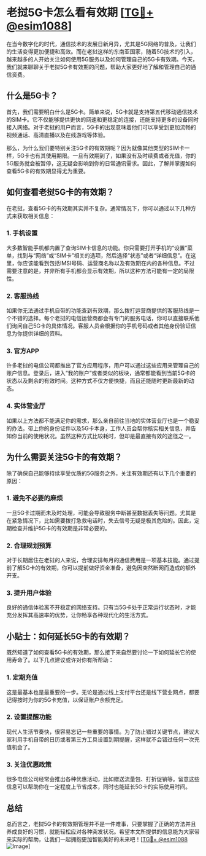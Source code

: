 # 老挝5G卡怎么看有效期 [[TG💪+ @esim1088](https://t.me/s/esim1088)]

在当今数字化的时代，通信技术的发展日新月异，尤其是5G网络的普及，让我们的生活变得更加便捷和高效。而在老挝这样的东南亚国家，随着5G技术的引入，越来越多的人开始关注如何使用5G服务以及如何管理自己的5G卡有效期。今天，我们就来聊聊关于老挝5G卡有效期的问题，帮助大家更好地了解和管理自己的通信资费。

## 什么是5G卡？

首先，我们需要明白什么是5G卡。简单来说，5G卡就是支持第五代移动通信技术的SIM卡。它不仅能够提供更快的网速和更稳定的连接，还能支持更多的设备同时接入网络。对于老挝的用户而言，5G卡的出现意味着他们可以享受到更加流畅的视频通话、高清直播以及在线游戏等体验。

那么，为什么我们要特别关注5G卡的有效期呢？因为就像其他类型的SIM卡一样，5G卡也有其使用期限。一旦有效期到了，如果没有及时续费或者充值，你的5G服务就会被暂停，这无疑会影响到你的日常通讯需求。因此，了解并掌握如何查看5G卡的有效期显得尤为重要。

## 如何查看老挝5G卡的有效期？

在老挝，查看5G卡的有效期其实并不复杂。通常情况下，你可以通过以下几种方式来获取相关信息：

### 1. 手机设置

大多数智能手机都内置了查询SIM卡信息的功能。你只需要打开手机的“设置”菜单，找到与“网络”或“SIM卡”相关的选项，然后选择“状态”或者“详细信息”。在这里，你应该能看到包括IMSI号码、运营商名称以及有效期在内的各种信息。不过需要注意的是，并非所有手机都会显示有效期，所以这种方法可能有一定的局限性。

### 2. 客服热线

如果你无法通过手机自带的功能查到有效期，那么拨打运营商提供的客服热线是一个不错的选择。每个老挝的电信运营商都会有专门的服务电话，你可以直接联系他们询问自己5G卡的具体情况。客服人员会根据你的手机号码或者其他身份验证信息为你提供详细的资料。

### 3. 官方APP

许多老挝的电信公司都推出了官方应用程序，用户可以通过这些应用来管理自己的账户信息。登录后，进入“我的账户”或者类似的板块，通常都能看到当前5G卡的状态以及剩余的有效时间。这种方式不仅方便快捷，而且还能随时更新最新的动态。

### 4. 实体营业厅

如果以上方法都不能满足你的需求，那么亲自前往当地的实体营业厅也是一个稳妥的办法。带上你的身份证件以及5G卡本身，工作人员会帮你核实相关信息，并告知你当前的使用状况。虽然这种方式比较耗时，但却是最直接有效的途径之一。

## 为什么需要关注5G卡的有效期？

除了确保自己能够持续享受优质的5G服务之外，关注有效期还有以下几个重要的原因：

### 1. 避免不必要的麻烦

一旦5G卡过期而未及时处理，可能会导致服务中断甚至数据丢失等问题。尤其是在紧急情况下，比如需要拨打急救电话时，失去信号无疑是极其危险的。因此，定期检查并维护5G卡的有效期是非常必要的。

### 2. 合理规划预算

对于长期居住在老挝的人来说，合理安排每月的通信费用是一项基本技能。通过提前了解5G卡的有效期，你可以提前做好资金准备，避免因突然断网而造成的额外开支。

### 3. 提升用户体验

良好的通信体验离不开稳定的网络支持。只有当5G卡处于正常运行状态时，才能充分发挥其高速率的优势，让你畅享各种现代化的生活方式。

## 小贴士：如何延长5G卡的有效期？

既然知道了如何查看5G卡的有效期，那么接下来自然要讨论一下如何延长它的使用寿命了。以下几点建议或许对你有所帮助：

### 1. 定期充值

这是最基本也是最重要的一步。无论是通过线上支付平台还是线下营业网点，都要记得按时为你的5G卡充值，以保证账户余额充足。

### 2. 设置提醒功能

现代人生活节奏快，很容易忘记一些重要的事情。为了防止错过关键节点，建议大家利用手机自带的日历或者第三方工具设置到期提醒，这样就不会错过任何一次充值机会了。

### 3. 关注优惠政策

很多电信公司经常会推出各种优惠活动，比如赠送流量包、打折促销等。留意这些信息可以帮助你在一定程度上节省成本，同时也能延长5G卡的实际使用时间。

## 总结

总而言之，老挝5G卡的有效期管理并不是一件难事，只要掌握了正确的方法并且养成良好的习惯，就能轻松应对各种突发状况。希望本文所提供的信息能为大家带来实际的帮助，让我们一起拥抱更加智能美好的未来吧！[[TG💪+ @esim1088](https://t.me/s/esim1088) ![Image](https://i.postimg.cc/4NQfJmqS/Snipaste-2025-05-13-00-14-12.png)]